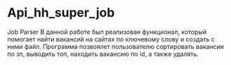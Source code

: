 # Api_hh_super_job
Job Parser
В данной работе был реализован функционал, который помогает найти вакансий на сайтах по ключевому слову и создать с ними файл. Программа позвоялет пользователю сортировать вакансии по зп, выводить топ, находить вакансию по id, а также удалять.

